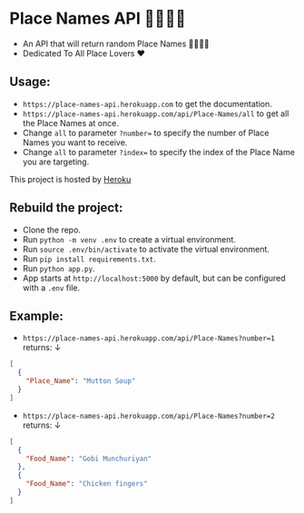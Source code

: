 # Place Names API 🍗🍔🍕🍜

+ An API that will return random Place Names 🍡🥧🎂🌮
+ Dedicated To All Place Lovers ❤️

## Usage:

+ `https://place-names-api.herokuapp.com` to get the documentation.
+ `https://place-names-api.herokuapp.com/api/Place-Names/all` to get all the Place Names at once.
+ Change `all` to parameter `?number=` to specify the number of Place Names you want to receive.
+ Change `all` to parameter `?index=` to specify the index of the Place Name you are targeting.

This project is hosted by [Heroku](https://www.heroku.com/)

## Rebuild the project:
+ Clone the repo.
+ Run `python -m venv .env` to create a virtual environment.
+ Run `source .env/bin/activate` to activate the virtual environment.
+ Run `pip install requirements.txt`.
+ Run `python app.py`.
+ App starts at `http://localhost:5000` by default, but can be configured with a `.env` file. 

## Example:

+ `https://place-names-api.herokuapp.com/api/Place-Names?number=1` returns: ↓
```JSON
[
  {
    "Place_Name": "Mutton Soup"
  }
]
```

+ `https://place-names-api.herokuapp.com/api/Place-Names?number=2` returns: ↓
```JSON
[
  {
    "Food_Name": "Gobi Munchuriyan"
  }, 
  {
    "Food_Name": "Chicken fingers"
  }
]
```
